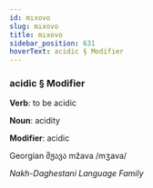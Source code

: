 ```yaml
---
id: mıxovo
slug: mıxovo
title: mıxovo
sidebar_position: 631
hoverText: acidic § Modifier
---
```


### acidic § Modifier

**Verb**: to be acidic

**Noun**: acidity

**Modifier**: acidic

Georgian მჟავა mžava /mʒava/

*Nakh-Daghestani Language Family*